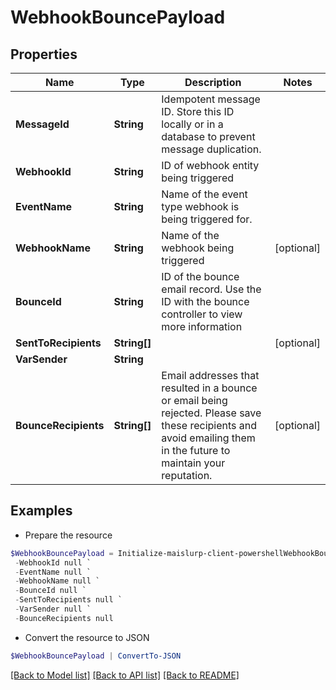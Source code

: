 # WebhookBouncePayload
## Properties

Name | Type | Description | Notes
------------ | ------------- | ------------- | -------------
**MessageId** | **String** | Idempotent message ID. Store this ID locally or in a database to prevent message duplication. | 
**WebhookId** | **String** | ID of webhook entity being triggered | 
**EventName** | **String** | Name of the event type webhook is being triggered for. | 
**WebhookName** | **String** | Name of the webhook being triggered | [optional] 
**BounceId** | **String** | ID of the bounce email record. Use the ID with the bounce controller to view more information | 
**SentToRecipients** | **String[]** |  | [optional] 
**VarSender** | **String** |  | 
**BounceRecipients** | **String[]** | Email addresses that resulted in a bounce or email being rejected. Please save these recipients and avoid emailing them in the future to maintain your reputation. | [optional] 

## Examples

- Prepare the resource
```powershell
$WebhookBouncePayload = Initialize-maislurp-client-powershellWebhookBouncePayload  -MessageId null `
 -WebhookId null `
 -EventName null `
 -WebhookName null `
 -BounceId null `
 -SentToRecipients null `
 -VarSender null `
 -BounceRecipients null
```

- Convert the resource to JSON
```powershell
$WebhookBouncePayload | ConvertTo-JSON
```

[[Back to Model list]](../README#documentation-for-models) [[Back to API list]](../README#documentation-for-api-endpoints) [[Back to README]](../README)

